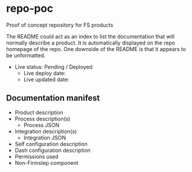 # repo-poc
Proof of concept repository for FS products

The README could act as an index to list the documentation that will normally describe a product. It is automatically displayed on the repo homepage of the repo. One downside of the README is that it appears to be unformatted.

- Live status: Pending / Deployed
  - Live deploy date: 
  - Live updated date:

## Documentation manifest

- Product description
- Process description(s)
  - Process JSON
- Integration description(s)
  - Integration JSON
- Self configuration description
- Dash configuration description
- Permissions used
- Non-Firmstep component 


